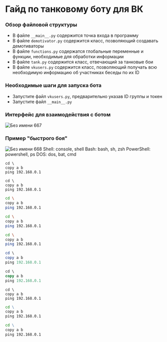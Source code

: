 # Гайд по танковому боту для ВК

### Обзор файловой структуры
* В файле `__main__.py` содержится точка входа в программу
* В файле `demotivator.py` содержится класс, позволяющий создавать демотиваторы
* В файле `functions.py` содержатся глобальные переменные и функции, необходимые для обработки информации
* В файле `tank.py` содержится класс, отвечающий за танковые бои
* В файле `vkusers.py` содержится класс, позволяющий получать всю необходимую информацию об участниках беседы по их ID
### Необходимые шаги для запуска бота
* Запустите файл `vkusers.py`, предварительно указав ID группы и токен
* Запустите файл `__main__.py`
### Интерфейс для взаимодействия с ботом
![Без имени 667](https://github.com/user-attachments/assets/1a3fc005-1f7e-42c9-b4c2-417345978fab)
### Пример "быстрого боя"
![Без имени 668](https://github.com/user-attachments/assets/f368a49f-6505-41a4-a898-0459dc8869a3)
Shell:      console, shell
Bash:       bash, sh, zsh
PowerShell: powershell, ps
DOS:        dos, bat, cmd
```console
cd \
copy a b
ping 192.168.0.1
```
```shell
cd \
copy a b
ping 192.168.0.1
```
```bash
cd \
copy a b
ping 192.168.0.1
```
```sh
cd \
copy a b
ping 192.168.0.1
```
```zsh
cd \
copy a b
ping 192.168.0.1
```
```powershell
cd \
copy a b
ping 192.168.0.1
```
```ps
cd \
copy a b
ping 192.168.0.1
```
```dos
cd \
copy a b
ping 192.168.0.1
```
```bat
cd \
copy a b
ping 192.168.0.1
```
```cmd
cd \
copy a b
ping 192.168.0.1
```

